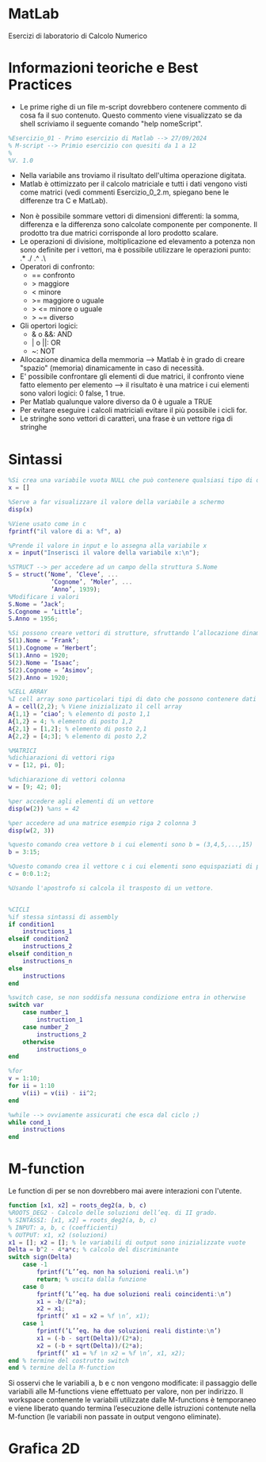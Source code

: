 # MatLab

Esercizi di laboratorio di Calcolo Numerico

# Informazioni teoriche e Best Practices

- Le prime righe di un file m-script dovrebbero contenere commento di cosa fa il suo contenuto. Questo commento viene visualizzato se da shell scriviamo il seguente comando "help nomeScript".

```matlab
%Esercizio_01 - Primo esercizio di Matlab --> 27/09/2024
% M-script --> Primio esercizio con quesiti da 1 a 12
%
%V. 1.0
```

- Nella variabile ans troviamo il risultato dell'ultima operazione digitata.
- Matlab è ottimizzato per il calcolo matriciale e tutti i dati vengono visti come matrici (vedi commenti Esercizio_0_2.m, spiegano bene le differenze tra C e MatLab).

* Non è possibile sommare vettori di dimensioni differenti: la somma, differenza e la differenza sono calcolate componente per componente.
  Il prodotto tra due matrici corrisponde al loro prodotto scalare.
* Le operazioni di divisione, moltiplicazione ed elevamento a potenza non sono definite
  per i vettori, ma è possibile utilizzare le operazioni punto: .\* ./ .^ .\
* Operatori di confronto:
  - == confronto
  - \> maggiore
  * < minore
  * \>= maggiore o uguale
  * \> <= minore o uguale
  * \> ~= diverso
* Gli opertori logici:
  - & o &&: AND
  - | o ||: OR
  - ~: NOT
* Allocazione dinamica della memmoria --> Matlab è in grado di creare "spazio" (memoria) dinamicamente in caso di necessità.
* E' possibile confrontare gli elementi di due matrici, il confronto viene fatto elemento per elemento --> il risultato è una matrice i cui elementi sono valori logici: 0 false, 1 true.
* Per Matlab qualunque valore diverso da 0 è uguale a TRUE
* Per evitare eseguire i calcoli matriciali evitare il più possibile i cicli for.
* Le stringhe sono vettori di caratteri, una frase è un vettore riga di stringhe

# Sintassi

```matlab
%Si crea una variabile vuota NULL che può contenere qualsiasi tipo di dato
x = []

%Serve a far visualizzare il valore della variabile a schermo
disp(x)

%Viene usato come in c
fprintf("il valore di a: %f", a)

%Prende il valore in input e lo assegna alla variabile x
x = input("Inserisci il valore della variabile x:\n");

%STRUCT --> per accedere ad un campo della struttura S.Nome
S = struct(’Nome’, ’Cleve’, ...
            ’Cognome’, ’Moler’, ...
            ’Anno’, 1939);
%Modificare i valori
S.Nome = ’Jack’;
S.Cognome = ’Little’;
S.Anno = 1956;

%Si possono creare vettori di strutture, sfruttando l’allocazione dinamica della memoria di Matlab.
S(1).Nome = ’Frank’;
S(1).Cognome = ’Herbert’;
S(1).Anno = 1920;
S(2).Nome = ’Isaac’;
S(2).Cognome = ’Asimov’;
S(2).Anno = 1920;

%CELL ARRAY
%I cell array sono particolari tipi di dato che possono contenere dati di qualsiasi tipo. La creazione di questo tipo di dato segue una notazione vettoriale.
A = cell(2,2); % Viene inizializato il cell array
A{1,1} = ’ciao’; % elemento di posto 1,1
A{1,2} = 4; % elemento di posto 1,2
A{2,1} = [1,2]; % elemento di posto 2,1
A{2,2} = [4;3]; % elemento di posto 2,2

%MATRICI
%dichiarazioni di vettori riga
v = [12, pi, 0];

%dichiarazione di vettori colonna
w = [9; 42; 0];

%per accedere agli elementi di un vettore
disp(w(2)) %ans = 42

%per accedere ad una matrice esempio riga 2 colonna 3
disp(w(2, 3))

%questo comando crea vettore b i cui elementi sono b = (3,4,5,...,15)
b = 3:15;

%Questo comando crea il vettore c i cui elementi sono equispaziati di passo 0.1. c =(0, 0.1, 0.2, . . . , 1.8, 1.9, 2)
c = 0:0.1:2;

%Usando l'apostrofo si calcola il trasposto di un vettore.


%CICLI
%if stessa sintassi di assembly
if condition1
    instructions_1
elseif condition2
    instructions_2
elseif condition_n
    instructions_n
else
    instructions
end

%switch case, se non soddisfa nessuna condizione entra in otherwise
switch var
    case number_1
        instruction_1
    case number_2
        instructions_2
    otherwise
        instructions_o
end

%for
v = 1:10;
for ii = 1:10
    v(ii) = v(ii) - ii^2;
end

%while --> ovviamente assicurati che esca dal ciclo ;)
while cond_1
    instructions
end

```

# M-function

Le function di per se non dovrebbero mai avere interazioni con l'utente.

```matlab
function [x1, x2] = roots_deg2(a, b, c)
%ROOTS_DEG2 - Calcolo delle soluzioni dell’eq. di II grado.
% SINTASSI: [x1, x2] = roots_deg2(a, b, c)
% INPUT: a, b, c (coefficienti)
% OUTPUT: x1, x2 (soluzioni)
x1 = []; x2 = []; % le variabili di output sono inizializzate vuote
Delta = b^2 - 4*a*c; % calcolo del discriminante
switch sign(Delta)
    case -1
        fprintf(’L’’eq. non ha soluzioni reali.\n’)
        return; % uscita dalla funzione
    case 0
        fprintf(’L’’eq. ha due soluzioni reali coincidenti:\n’)
        x1 = -b/(2*a);
        x2 = x1;
        fprintf(’ x1 = x2 = %f \n’, x1);
    case 1
        fprintf(’L’’eq. ha due soluzioni reali distinte:\n’)
        x1 = (-b - sqrt(Delta))/(2*a);
        x2 = (-b + sqrt(Delta))/(2*a);
        fprintf(’ x1 = %f \n x2 = %f \n’, x1, x2);
end % termine del costrutto switch
end % termine della M-function
```

Si osservi che le variabili a, b e c non vengono modificate: il passaggio delle variabili
alle M-functions viene effettuato per valore, non per indirizzo.
Il workspace contenente le variabili utilizzate dalle M-functions è temporaneo e viene
liberato quando termina l’esecuzione delle istruzioni contenute nella M-function (le
variabili non passate in output vengono eliminate).

# Grafica 2D
